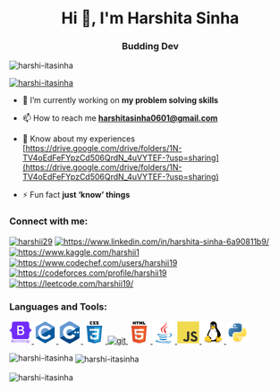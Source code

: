 <h1 align="center">Hi 👋, I'm Harshita Sinha</h1>
<h3 align="center">Budding Dev</h3>

<p align="left"> <img src="https://komarev.com/ghpvc/?username=harshi-itasinha&label=Profile%20views&color=0e75b6&style=flat" alt="harshi-itasinha" /> </p>

<p align="left"> <a href="https://github.com/ryo-ma/github-profile-trophy"><img src="https://github-profile-trophy.vercel.app/?username=harshi-itasinha" alt="harshi-itasinha" /></a> </p>

- 🔭 I’m currently working on **my problem solving skills**

- 📫 How to reach me **harshitasinha0601@gmail.com**

- 📄 Know about my experiences [https://drive.google.com/drive/folders/1N-TV4oEdFeFYpzCd506QrdN_4uVYTEF-?usp=sharing](https://drive.google.com/drive/folders/1N-TV4oEdFeFYpzCd506QrdN_4uVYTEF-?usp=sharing)

- ⚡ Fun fact **just ‘know’ things**

<h3 align="left">Connect with me:</h3>
<p align="left">
<a href="https://twitter.com/harshii29" target="blank"><img align="center" src="https://raw.githubusercontent.com/rahuldkjain/github-profile-readme-generator/master/src/images/icons/Social/twitter.svg" alt="harshii29" height="30" width="40" /></a>
<a href="https://www.linkedin.com/in/harshita-sinha-6a90811b9/" target="blank"><img align="center" src="https://raw.githubusercontent.com/rahuldkjain/github-profile-readme-generator/master/src/images/icons/Social/linked-in-alt.svg" alt="https://www.linkedin.com/in/harshita-sinha-6a90811b9/" height="30" width="40" /></a>
<a href="https://www.kaggle.com/harshii1" target="blank"><img align="center" src="https://raw.githubusercontent.com/rahuldkjain/github-profile-readme-generator/master/src/images/icons/Social/kaggle.svg" alt="https://www.kaggle.com/harshii1" height="30" width="40" /></a>
<a href="https://www.codechef.com/users/harshii19" target="blank"><img align="center" src="https://cdn.jsdelivr.net/npm/simple-icons@3.1.0/icons/codechef.svg" alt="https://www.codechef.com/users/harshii19" height="30" width="40" /></a>
<a href="https://codeforces.com/profile/harshii19" target="blank"><img align="center" src="https://raw.githubusercontent.com/rahuldkjain/github-profile-readme-generator/master/src/images/icons/Social/codeforces.svg" alt="https://codeforces.com/profile/harshii19" height="30" width="40" /></a>
<a href="https://leetcode.com/harshii19/" target="blank"><img align="center" src="https://raw.githubusercontent.com/rahuldkjain/github-profile-readme-generator/master/src/images/icons/Social/leet-code.svg" alt="https://leetcode.com/harshii19/" height="30" width="40" /></a>
</p>

<h3 align="left">Languages and Tools:</h3>
<p align="left"> <a href="https://getbootstrap.com" target="_blank" rel="noreferrer"> <img src="https://raw.githubusercontent.com/devicons/devicon/master/icons/bootstrap/bootstrap-plain-wordmark.svg" alt="bootstrap" width="40" height="40"/> </a> <a href="https://www.cprogramming.com/" target="_blank" rel="noreferrer"> <img src="https://raw.githubusercontent.com/devicons/devicon/master/icons/c/c-original.svg" alt="c" width="40" height="40"/> </a> <a href="https://www.w3schools.com/cpp/" target="_blank" rel="noreferrer"> <img src="https://raw.githubusercontent.com/devicons/devicon/master/icons/cplusplus/cplusplus-original.svg" alt="cplusplus" width="40" height="40"/> </a> <a href="https://www.w3schools.com/css/" target="_blank" rel="noreferrer"> <img src="https://raw.githubusercontent.com/devicons/devicon/master/icons/css3/css3-original-wordmark.svg" alt="css3" width="40" height="40"/> </a> <a href="https://git-scm.com/" target="_blank" rel="noreferrer"> <img src="https://www.vectorlogo.zone/logos/git-scm/git-scm-icon.svg" alt="git" width="40" height="40"/> </a> <a href="https://www.w3.org/html/" target="_blank" rel="noreferrer"> <img src="https://raw.githubusercontent.com/devicons/devicon/master/icons/html5/html5-original-wordmark.svg" alt="html5" width="40" height="40"/> </a> <a href="https://www.java.com" target="_blank" rel="noreferrer"> <img src="https://raw.githubusercontent.com/devicons/devicon/master/icons/java/java-original.svg" alt="java" width="40" height="40"/> </a> <a href="https://developer.mozilla.org/en-US/docs/Web/JavaScript" target="_blank" rel="noreferrer"> <img src="https://raw.githubusercontent.com/devicons/devicon/master/icons/javascript/javascript-original.svg" alt="javascript" width="40" height="40"/> </a> <a href="https://www.linux.org/" target="_blank" rel="noreferrer"> <img src="https://raw.githubusercontent.com/devicons/devicon/master/icons/linux/linux-original.svg" alt="linux" width="40" height="40"/> </a> <a href="https://www.python.org" target="_blank" rel="noreferrer"> <img src="https://raw.githubusercontent.com/devicons/devicon/master/icons/python/python-original.svg" alt="python" width="40" height="40"/> </a> </p>

<p><img align="left" src="https://github-readme-stats.vercel.app/api/top-langs?username=harshi-itasinha&show_icons=true&locale=en&layout=compact" alt="harshi-itasinha" /></p>

<p>&nbsp;<img align="center" src="https://github-readme-stats.vercel.app/api?username=harshi-itasinha&show_icons=true&locale=en" alt="harshi-itasinha" /></p>

<p><img align="center" src="https://github-readme-streak-stats.herokuapp.com/?user=harshi-itasinha&" alt="harshi-itasinha" /></p>
